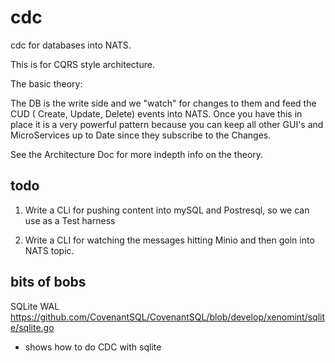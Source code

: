 # cdc

cdc for databases into NATS.

This is for CQRS style architecture.

The basic theory:

The DB is the write side and we "watch" for changes to them and feed the CUD ( Create, Update, Delete) events into NATS.
Once you have this in place it is a very powerful pattern because you can keep all other GUI's and MicroServices up to Date since they subscribe to the Changes.

See the Architecture Doc for more indepth info on the theory.






## todo

1. Write a CLi for pushing content into mySQL and Postresql, so we can use as a Test harness

2. Write a CLI for watching the messages hitting Minio and then goin into NATS topic.


## bits of bobs

SQLite WAL
https://github.com/CovenantSQL/CovenantSQL/blob/develop/xenomint/sqlite/sqlite.go
- shows how to do CDC with sqlite


